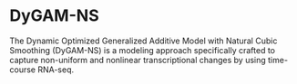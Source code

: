# DyGAM-NS
The Dynamic Optimized Generalized Additive Model with Natural Cubic Smoothing (DyGAM-NS) is a modeling approach specifically crafted to capture non-uniform and nonlinear transcriptional changes by using time-course RNA-seq.
